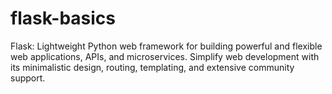 # flask-basics
 Flask: Lightweight Python web framework for building powerful and flexible web applications, APIs, and microservices. Simplify web development with its minimalistic design, routing, templating, and extensive community support.
